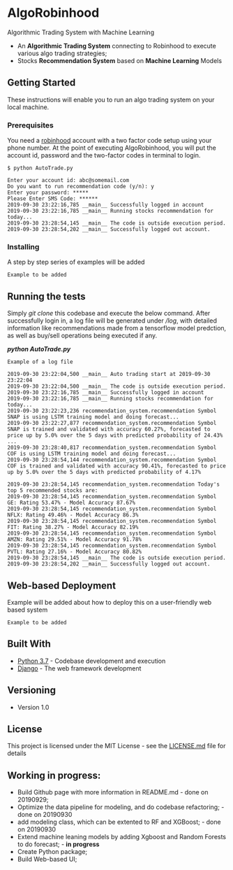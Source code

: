# AlgoRobinhood

Algorithmic Trading System with Machine Learning

- An <strong>Algorithmic Trading System</strong> connecting to Robinhood to execute various algo trading strategies;
- Stocks <strong>Recommendation System</strong> based on <strong>Machine Learning</strong> Models


## Getting Started

These instructions will enable you to run an algo trading system on your local machine.

### Prerequisites

You need a [robinhood](https://robinhood.com/) account with a two factor code setup using your phone number. At the point of executing AlgoRobinhood, you will put the account id, password and the two-factor codes in terminal to login.

```
$ python AutoTrade.py

Enter your account id: abc@somemail.com
Do you want to run recommendation code (y/n): y
Enter your password: *****
Please Enter SMS Code: ******
2019-09-30 23:22:16,785 __main__ Successfully logged in account
2019-09-30 23:22:16,785 __main__ Running stocks recommendation for today...
2019-09-30 23:28:54,145 __main__ The code is outside execution period.
2019-09-30 23:28:54,202 __main__ Successfully logged out account.
```

### Installing

A step by step series of examples will be added

```
Example to be added
```

## Running the tests

Simply <em>git clone</em> this codebase and execute the below command. After successfully login in, a log file will be generated under <em>/log</em>, with detailed information like recommendations made from a tensorflow model predction, as well as buy/sell operations being executed if any.<br>

 <em><strong>python AutoTrade.py</strong></em>

```
Example of a log file

2019-09-30 23:22:04,500 __main__ Auto trading start at 2019-09-30 23:22:04
2019-09-30 23:22:04,500 __main__ The code is outside execution period.
2019-09-30 23:22:16,785 __main__ Successfully logged in account
2019-09-30 23:22:16,785 __main__ Running stocks recommendation for today...
2019-09-30 23:22:23,236 recommendation_system.recommendation Symbol SNAP is using LSTM training model and doing forecast...
2019-09-30 23:22:27,877 recommendation_system.recommendation Symbol SNAP is trained and validated with accuracy 60.27%, forecasted to price up by 5.0% over the 5 days with predicted probability of 24.43%
...
2019-09-30 23:28:40,817 recommendation_system.recommendation Symbol COF is using LSTM training model and doing forecast...
2019-09-30 23:28:54,144 recommendation_system.recommendation Symbol COF is trained and validated with accuracy 90.41%, forecasted to price up by 5.0% over the 5 days with predicted probability of 4.17%

2019-09-30 23:28:54,145 recommendation_system.recommendation Today's top 5 recommended stocks are: 
2019-09-30 23:28:54,145 recommendation_system.recommendation Symbol GE: Rating 53.47% - Model Accuracy 87.67%
2019-09-30 23:28:54,145 recommendation_system.recommendation Symbol NFLX: Rating 49.46% - Model Accuracy 86.3%
2019-09-30 23:28:54,145 recommendation_system.recommendation Symbol FIT: Rating 38.27% - Model Accuracy 82.19%
2019-09-30 23:28:54,145 recommendation_system.recommendation Symbol AMZN: Rating 29.51% - Model Accuracy 91.78%
2019-09-30 23:28:54,145 recommendation_system.recommendation Symbol PVTL: Rating 27.16% - Model Accuracy 80.82%
2019-09-30 23:28:54,145 __main__ The code is outside execution period.
2019-09-30 23:28:54,202 __main__ Successfully logged out account.

```

## Web-based Deployment

Example will be added about how to deploy this on a user-friendly web based system

```
Example to be added
```

## Built With

* [Python 3.7](https://www.anaconda.com/distribution/) - Codebase development and execution
* [Django](https://www.djangoproject.com/) - The web framework development

## Versioning

- Version 1.0

## License

This project is licensed under the MIT License - see the [LICENSE.md](LICENSE.md) file for details

## Working in progress:

- Build Github page with more information in README.md - done on 20190929; <br>
- Optimize the data pipeline for modeling, and do codebase refactoring; - done on 20190930<br>
- add modeling class, which can be extented to RF and XGBoost; - done on 20190930<br>
- Extend machine leaning models by adding Xgboost and Random Forests to do forecast; - <strong>in progress</strong><br>
- Create Python package; <br>
- Build Web-based UI; <br>




